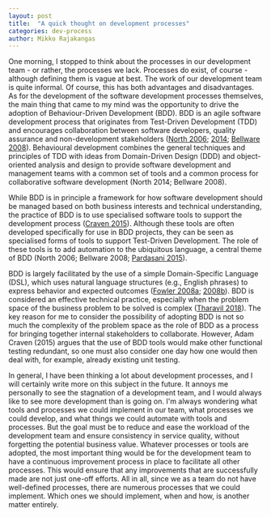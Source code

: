 ```yaml
---
layout: post
title:  "A quick thought on development processes"
categories: dev-process
author: Mikko Rajakangas
---
```

One morning, I stopped to think about the processes in our
development team - or rather, the processes we lack.
Processes do exist, of course - although defining them is
vague at best. The work of our development team is quite
informal. Of course, this has both advantages and disadvantages.
As for the development of the software development processes
themselves, the main thing that came to my mind was the
opportunity to drive the adoption of Behaviour-Driven
Development (BDD).<!--excerpt--> BDD is an agile software development
process that originates from Test-Driven Development (TDD) and
encourages collaboration between software developers,
quality assurance and non-development stakeholders ([North 2006](http://dannorth.net/introducing-bdd/);
[2014](https://web.archive.org/web/20150901151029/http://behaviourdriven.org/);
[Bellware 2008](https://www.codemag.com/article/0805061)).
Behavioural development combines the general techniques
and principles of TDD with ideas from Domain-Driven
Design (DDD) and object-oriented analysis and design to provide
software development and management teams with a common set
of tools and a common process for collaborative software
development (North 2014; Bellware 2008).

While BDD is in principle a framework for how software development
should be managed based on both business interests and technical
understanding, the practice of BDD is to use specialised
software tools to support the development process ([Craven 2015](https://www.methodsandtools.com/archive/entreprisebdd.php)).
Although these tools are often developed specifically for
use in BDD projects, they can be seen as specialised forms
of tools to support Test-Driven Development. The role
of these tools is to add automation to the ubiquitous
language, a central theme of BDD (North 2006; Bellware 2008;
[Pardasani 2015](https://www.red-gate.com/simple-talk/development/dotnet-development/behaviour-driven-development-overview-part-1-ubiquitous-language/)).

BDD is largely facilitated by the use of a simple Domain-Specific
Language (DSL), which uses natural language structures
(e.g., English phrases) to express behavior and expected outcomes
([Fowler 2008a](https://martinfowler.com/bliki/DslQandA.html); [2008b](https://martinfowler.com/bliki/BusinessReadableDSL.html)).
BDD is considered an effective technical practice, especially
when the problem space of the business problem to be solved
is complex ([Tharavil 2018](https://www.solutionsiq.com/resource/blog-post/behavior-driven-development-simplifying-the-complex-problem-space/)).
The key reason for me to consider the possibility of
adopting BDD is not so much the complexity of the problem
space as the role of BDD as a process for bringing
together internal stakeholders to collaborate. However,
Adam Craven (2015) argues that the use of BDD tools would
make other functional testing redundant, so one must also
consider one day how one would then deal with, for example,
already existing unit testing.

In general, I have been thinking a lot about development processes,
and I will certainly write more on this subject in the future.
It annoys me personally to see the stagnation of a development team,
and I would always like to see more development than is going on.
I'm always wondering what tools and processes we could implement
in our team, what processes we could develop, and what things
we could automate with tools and processes. But the goal
must be to reduce and ease the workload of the development
team and ensure consistency in service quality, without
forgetting the potential business value. Whatever processes
or tools are adopted, the most important thing would be
for the development team to have a continuous improvement
process in place to facilitate all other processes. This
would ensure that any improvements that are successfully made
are not just one-off efforts. All in all, since we as a team
do not have well-defined processes, there are numerous processes
that we could implement. Which ones we should implement,
when and how, is another matter entirely.